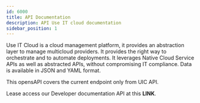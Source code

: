 ```yaml
---
id: 6000
title: API Documentation
description: API Use IT cloud documentation
sidebar_position: 1
---
```


Use IT Cloud is a cloud management platform, it provides an abstraction layer to manage multicloud providers. It provides the right way to orchestrate and to automate deployments. It leverages Native Cloud Service APIs as well as abstracted APIs, without compromising IT compliance. Data is available in JSON and YAML format.

This opensAPI covers the current endpoint only from UIC API.

Lease access our Developer documentation API at this <a to="/api-reference/" target="_blank">**LINK**.</a>
